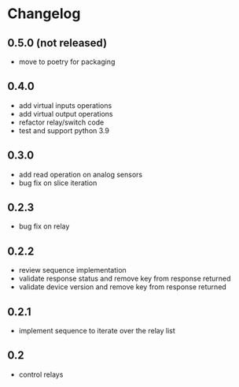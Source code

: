 # Changelog

## 0.5.0 (not released)

- move to poetry for packaging

## 0.4.0

- add virtual inputs operations
- add virtual output operations
- refactor relay/switch code
- test and support python 3.9

## 0.3.0

- add read operation on analog sensors
- bug fix on slice iteration

## 0.2.3

- bug fix on relay

## 0.2.2

- review sequence implementation
- validate response status and remove key from response returned
- validate device version and remove key from response returned

## 0.2.1

- implement sequence to iterate over the relay list

## 0.2

- control relays
